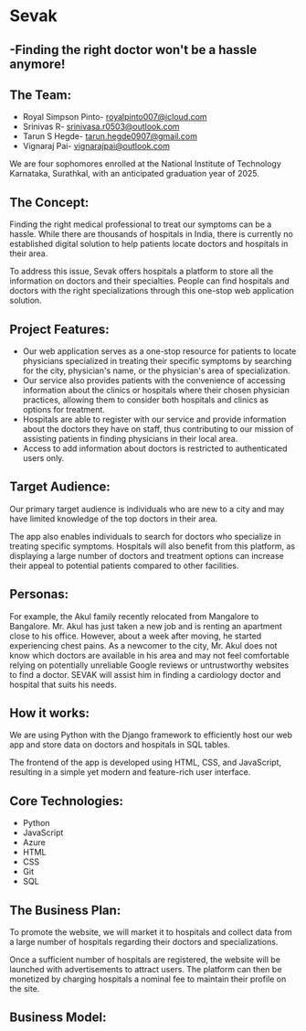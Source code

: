 # **Sevak**
## -Finding the right doctor won't be a hassle anymore!

## **The Team:**
- Royal Simpson Pinto- royalpinto007@icloud.com
- Srinivas R- srinivasa.r0503@outlook.com
- Tarun S Hegde- tarun.hegde0907@gmail.com
- Vignaraj Pai- vignarajpai@outlook.com

We are four sophomores enrolled at the National Institute of Technology Karnataka, Surathkal, with an anticipated graduation year of 2025.

## **The Concept:**
Finding the right medical professional to treat our symptoms can be a hassle. While there are thousands of hospitals in India, there is currently no established digital solution to help patients locate doctors and hospitals in their area.

To address this issue, Sevak offers hospitals a platform to store all the information on doctors and their specialties. People can find hospitals and doctors with the right specializations through this one-stop web application solution.

## **Project Features:**
- Our web application serves as a one-stop resource for patients to locate physicians specialized in treating their specific symptoms by searching for the city, physician's name, or the physician's area of specialization.
- Our service also provides patients with the convenience of accessing information about the clinics or hospitals where their chosen physician practices, allowing them to consider both hospitals and clinics as options for treatment.
- Hospitals are able to register with our service and provide information about the doctors they have on staff, thus contributing to our mission of assisting patients in finding physicians in their local area.
- Access to add information about doctors is restricted to authenticated users only.

## **Target Audience:**
Our primary target audience is individuals who are new to a city and may have limited knowledge of the top doctors in their area.

The app also enables individuals to search for doctors who specialize in treating specific symptoms. Hospitals will also benefit from this platform, as displaying a large number of doctors and treatment options can increase their appeal to potential patients compared to other facilities.

## **Personas:**
For example, the Akul family recently relocated from Mangalore to Bangalore. Mr. Akul has just taken a new job and is renting an apartment close to his office. However, about a week after moving, he started experiencing chest pains. As a newcomer to the city, Mr. Akul does not know which doctors are available in his area and may not feel comfortable relying on potentially unreliable Google reviews or untrustworthy websites to find a doctor. SEVAK will assist him in finding a cardiology doctor and hospital that suits his needs.

## **How it works:**
We are using Python with the Django framework to efficiently host our web app and store data on doctors and hospitals in SQL tables.

The frontend of the app is developed using HTML, CSS, and JavaScript, resulting in a simple yet modern and feature-rich user interface.

## **Core Technologies:**
- Python
- JavaScript
- Azure
- HTML
- CSS
- Git
- SQL

## **The Business Plan:**
To promote the website, we will market it to hospitals and collect data from a large number of hospitals regarding their doctors and specializations.

Once a sufficient number of hospitals are registered, the website will be launched with advertisements to attract users. The platform can then be monetized by charging hospitals a nominal fee to maintain their profile on the site.

## **Business Model:**
